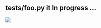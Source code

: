tests/foo.py it In progress ...
---
![](https://travis-ci.org/heytitle/thesis-designing-recurrent-neural-networks-for-explainability.svg?branch=master)